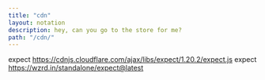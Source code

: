 ```yaml
---
title: "cdn"
layout: notation
description: hey, can you go to the store for me?
path: "/cdn/"
---
```


expect https://cdnjs.cloudflare.com/ajax/libs/expect/1.20.2/expect.js
expect https://wzrd.in/standalone/expect@latest

<script src="https://wzrd.in/standalone/expect@latest"></script>
